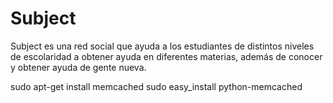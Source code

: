 Subject
=======
Subject es una red social que ayuda a los estudiantes de distintos niveles de escolaridad a obtener ayuda en diferentes materias, además de conocer y obtener ayuda de gente nueva.

sudo apt-get install memcached
sudo easy_install python-memcached 
